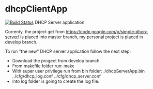 dhcpClientApp
=========================
[![Build Status](https://travis-ci.org/ilm4zz4/dhcpServerApp/bitbucket-codeship-status.svg?branch=develop)](https://travis-ci.org/ilm4zz4/bitbucket-codeship-status)
DHCP Server application

Currenty, the project get from https://code.google.com/p/simple-dhcp-server/ is placed into master branch, my personal project is placed in develop branch.

To run "the new" DHCP server application follow the next step:

 - Download the progect from develop branch
 - From makefile folder run: make 
 - With super user privilege run from bin folder: ./dhcpServerApp.bin ../cfg/dhcp_log.conf  ../cfg/dhcp_server.conf 
 - Into log folder is going to create the log file. 



